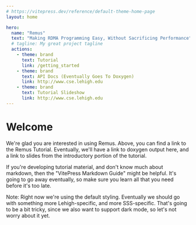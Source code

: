 ```yaml
---
# https://vitepress.dev/reference/default-theme-home-page
layout: home

hero:
  name: "Remus"
  text: "Making RDMA Programming Easy, Without Sacrificing Performance"
  # tagline: My great project tagline
  actions:
    - theme: brand
      text: Tutorial
      link: /getting_started
    - theme: brand
      text: API Docs (Eventually Goes To Doxygen)
      link: http://www.cse.lehigh.edu
    - theme: brand
      text: Tutorial Slideshow
      link: http://www.cse.lehigh.edu
---
```


# Welcome

We're glad you are interested in using Remus.  Above, you can find a link to the
Remus Tutorial.  Eventually, we'll have a link to doxygen output here, and a
link to slides from the introductory portion of the tutorial.

If you're developing tutorial material, and don't know much about markdown, then
the "VitePress Markdown Guide" might be helpful.  It's going to go away
eventually, so make sure you learn all that you need before it's too late.

Note: Right now we're using the default styling.  Eventually we should go with
something more Lehigh-specific, and more SSS-specific.  That's going to be a bit
tricky, since we also want to support dark mode, so let's not worry about it
yet.
